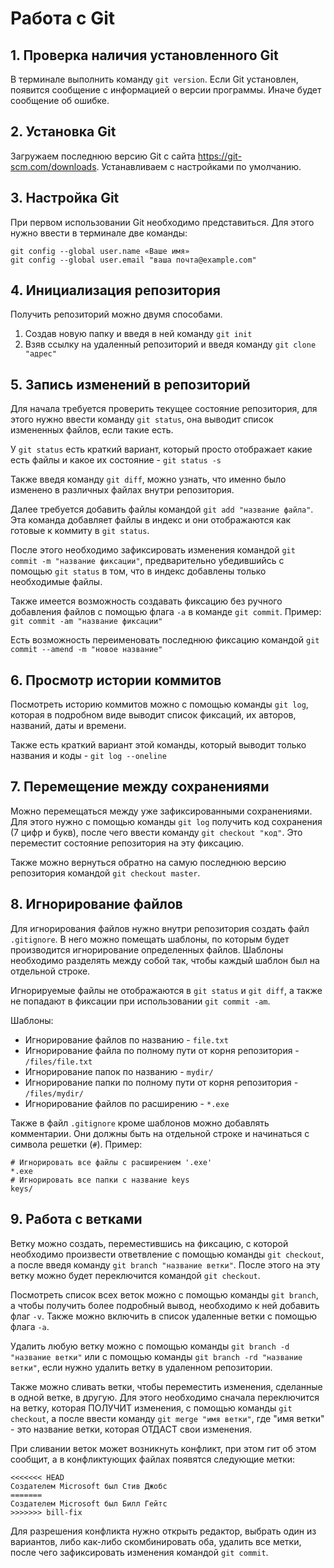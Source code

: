 # Работа с Git
## 1. Проверка наличия установленного Git
В терминале выполнить команду `git version`.
Если Git установлен, появится сообщение с информацией о версии программы. Иначе будет сообщение об ошибке.

## 2. Установка Git
Загружаем последнюю версию Git с сайта https://git-scm.com/downloads. Устанавливаем с настройками по умолчанию.

## 3. Настройка Git
При первом использовании Git необходимо представиться. Для этого нужно ввести в терминале две команды:
```
git config --global user.name «Ваше имя»
git config --global user.email "ваша почта@example.com"
```
## 4. Инициализация репозитория
Получить репозиторий можно двумя способами.
1. Создав новую папку и введя в ней команду `git init`
2. Взяв ссылку на удаленный репозиторий и введя команду `git clone "адрес"`

## 5. Запись изменений в репозиторий
Для начала требуется проверить текущее состояние репозитория, для этого нужно ввести команду `git status`,
она выводит список измененных файлов, если такие есть.

У `git status` есть краткий вариант, который просто отображает какие есть файлы и какое их состояние - `git status -s`

Также введя команду `git diff`, можно узнать, что именно было изменено в различных файлах внутри репозитория.

Далее требуется добавить файлы командой `git add "название файла"`. 
Эта команда добавляет файлы в индекс и они отображаются как готовые к коммиту в `git status`. 

После этого необходимо зафиксировать изменения командой `git commit -m "название фиксации"`, предварительно убедившийсь с помощью `git status` в том, что в индекс добавлены только необходимые файлы.

Также имеется возможность создавать фиксацию без ручного добавления файлов с помощью флага `-a` в команде `git commit`. Пример: `git commit -am "название фиксации"`

Есть возможность переименовать последнюю фиксацию командой `git commit --amend -m "новое название"`

## 6. Просмотр истории коммитов
Посмотреть историю коммитов можно с помощью команды `git log`, которая в подробном виде выводит список фиксаций, их авторов, названий, даты и времени.

Также есть краткий вариант этой команды, который выводит только названия и коды - `git log --oneline`

## 7. Перемещение между сохранениями
Можно перемещаться между уже зафиксированными сохранениями.
Для этого нужно с помощью команды `git log` получить код сохранения (7 цифр и букв), после чего ввести команду `git checkout "код"`. Это переместит состояние репозитория на эту фиксацию.

Также можно вернуться обратно на самую последнюю версию репозитория командой `git checkout master`.

## 8. Игнорирование файлов
Для игнорирования файлов нужно внутри репозитория создать файл `.gitignore`. В него можно помещать шаблоны, по которым будет производится игнорирование определенных файлов. Шаблоны необходимо разделять между собой так, чтобы каждый шаблон был на отдельной строке.

Игнорируемые файлы не отображаются в `git status` и `git diff`, а также не попадают в фиксации при использовании `git commit -am`.

Шаблоны:
* Игнорирование файлов по названию - `file.txt`
* Игнорирование файла по полному пути от корня репозитория - `/files/file.txt`
* Игнорирование папок по названию - `mydir/`
* Игнорирование папки по полному пути от корня репозитория - `/files/mydir/`
* Игнорирование файлов по расширению - `*.exe`

Также в файл `.gitignore` кроме шаблонов можно добавлять комментарии. Они должны быть на отдельной строке и начинаться с символа решетки (`#`).
Пример:
```
# Игнорировать все файлы с расширением '.exe'
*.exe
# Игнорировать все папки с название keys
keys/
```

## 9. Работа с ветками
Ветку можно создать, переместившись на фиксацию, с которой необходимо произвести ответвление с помощью команды `git checkout`, а после введя команду `git branch "название ветки"`. После этого на эту ветку можно будет переключится командой `git checkout`.

Посмотреть список всех веток можно с помощью команды `git branch`, а чтобы получить более подробный вывод, необходимо к ней добавить флаг `-v`. Также можно включить в список удаленные ветки с помощью флага `-a`.

Удалить любую ветку можно с помощью команды `git branch -d "название ветки"` или с помощью команды `git branch -rd "название ветки"`, если нужно удалить ветку в удаленном репозитории.

Также можно сливать ветки, чтобы переместить изменения, сделанные в одной ветке, в другую. Для этого необходимо сначала переключится на ветку, которая ПОЛУЧИТ изменения, с помощью команды `git checkout`, а после ввести команду `git merge "имя ветки"`, где "имя ветки" - это название ветки, которая ОТДАСТ свои изменения.

При сливании веток может возникнуть конфликт, при этом гит об этом сообщит, а в конфликтующих файлах появятся следующие метки:
```
<<<<<<< HEAD
Создателем Microsoft был Стив Джобс
=======
Создателем Microsoft был Билл Гейтс
>>>>>>> bill-fix
```

Для разрешения конфликта нужно открыть редактор, выбрать один из вариантов, либо как-либо скомбинировать оба, удалить все метки, после чего зафиксировать изменения командой `git commit`.
